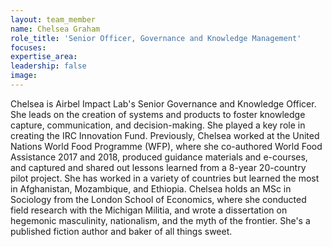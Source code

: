 ```yaml
---
layout: team_member
name: Chelsea Graham
role_title: 'Senior Officer, Governance and Knowledge Management'
focuses:
expertise_area:
leadership: false
image:
---
```


Chelsea is Airbel Impact Lab's Senior Governance and Knowledge Officer. She leads on the creation of systems and products to foster knowledge capture, communication, and decision-making. She played a key role in creating the IRC Innovation Fund. Previously, Chelsea worked at the United Nations World Food Programme (WFP), where she co-authored World Food Assistance 2017 and 2018, produced guidance materials and e-courses, and captured and shared out lessons learned from a 8-year 20-country pilot project. She has worked in a variety of countries but learned the most in Afghanistan, Mozambique, and Ethiopia. Chelsea holds an MSc in Sociology from the London School of Economics, where she conducted field research with the Michigan Militia, and wrote a dissertation on hegemonic masculinity, nationalism, and the myth of the frontier. She's a published fiction author and baker of all things sweet.